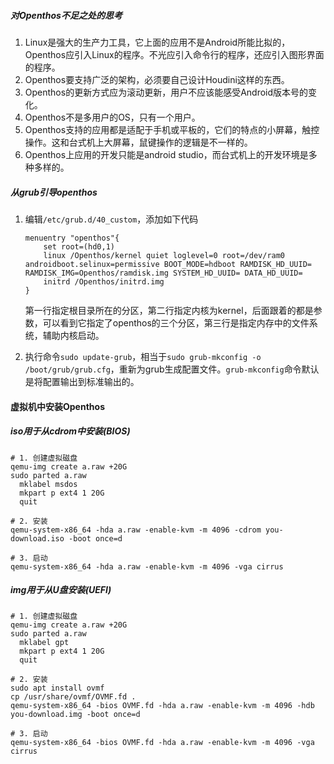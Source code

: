 ##### 对Openthos不足之处的思考

1. Linux是强大的生产力工具，它上面的应用不是Android所能比拟的，Openthos应引入Linux的程序。不光应引入命令行的程序，还应引入图形界面的程序。
2. Openthos要支持广泛的架构，必须要自己设计Houdini这样的东西。
3. Openthos的更新方式应为滚动更新，用户不应该能感受Android版本号的变化。
4. Openthos不是多用户的OS，只有一个用户。
5. Openthos支持的应用都是适配于手机或平板的，它们的特点的小屏幕，触控操作。这和台式机上大屏幕，鼠键操作的逻辑是不一样的。
6. Openthos上应用的开发只能是android studio，而台式机上的开发环境是多种多样的。

##### 从grub引导openthos

1. 编辑`/etc/grub.d/40_custom`，添加如下代码

   ```
   menuentry "openthos"{
       set root=(hd0,1)
       linux /Openthos/kernel quiet loglevel=0 root=/dev/ram0 androidboot.selinux=permissive BOOT_MODE=hdboot RAMDISK_HD_UUID= RAMDISK_IMG=Openthos/ramdisk.img SYSTEM_HD_UUID= DATA_HD_UUID=
       initrd /Openthos/initrd.img
   }
   ```

   第一行指定根目录所在的分区，第二行指定内核为kernel，后面跟着的都是参数，可以看到它指定了openthos的三个分区，第三行是指定内存中的文件系统，辅助内核启动。

2. 执行命令`sudo update-grub`，相当于`sudo grub-mkconfig -o /boot/grub/grub.cfg`，重新为grub生成配置文件。`grub-mkconfig`命令默认是将配置输出到标准输出的。

#### 虚拟机中安装Openthos

##### iso用于从cdrom中安装(BIOS)

```
# 1. 创建虚拟磁盘
qemu-img create a.raw +20G
sudo parted a.raw
  mklabel msdos
  mkpart p ext4 1 20G
  quit
  
# 2. 安装
qemu-system-x86_64 -hda a.raw -enable-kvm -m 4096 -cdrom you-download.iso -boot once=d

# 3. 启动
qemu-system-x86_64 -hda a.raw -enable-kvm -m 4096 -vga cirrus
```



##### img用于从U盘安装(UEFI)

```
# 1. 创建虚拟磁盘
qemu-img create a.raw +20G
sudo parted a.raw
  mklabel gpt
  mkpart p ext4 1 20G
  quit
  
# 2. 安装
sudo apt install ovmf
cp /usr/share/ovmf/OVMF.fd .
qemu-system-x86_64 -bios OVMF.fd -hda a.raw -enable-kvm -m 4096 -hdb you-download.img -boot once=d

# 3. 启动
qemu-system-x86_64 -bios OVMF.fd -hda a.raw -enable-kvm -m 4096 -vga cirrus
```

